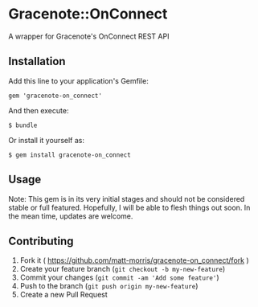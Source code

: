 # Gracenote::OnConnect
A wrapper for Gracenote's OnConnect REST API

## Installation

Add this line to your application's Gemfile:

    gem 'gracenote-on_connect'

And then execute:

    $ bundle

Or install it yourself as:

    $ gem install gracenote-on_connect

## Usage

Note: This gem is in its very initial stages and should not be considered stable or full featured. Hopefully, I will be able to flesh things out soon. In the mean time, updates are welcome. 

## Contributing

1. Fork it ( https://github.com/matt-morris/gracenote-on_connect/fork )
2. Create your feature branch (`git checkout -b my-new-feature`)
3. Commit your changes (`git commit -am 'Add some feature'`)
4. Push to the branch (`git push origin my-new-feature`)
5. Create a new Pull Request
